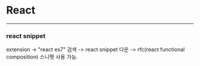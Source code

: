 # React 

- - -
### react snippet
extension -> "react es7" 검색 -> react snippet 다운 -> rfc(react functional composition) 스니펫 사용 가능.